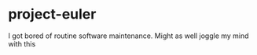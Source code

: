 # project-euler
I got bored of routine software maintenance. Might as well joggle my mind with this
